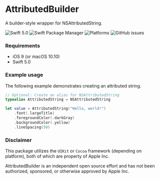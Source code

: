 # AttributedBuilder

A builder-style wrapper for NSAttributedString. 

![Swift 5.0](https://img.shields.io/badge/Swift-5.2-orange)
![Swift Package Manager](https://img.shields.io/badge/SwiftPM-compatible-brightgreen)
![Platforms](https://img.shields.io/badge/Platforms-iOS%20+%20macOS-blue)
![GitHub issues](https://img.shields.io/github/issues-raw/devmaximilian/attributed-builder)

### Requirements

- iOS 9 (or macOS 10.10)
- Swift 5.0

### Example usage

The following example demonstrates creating an attributed string.

```swift
// Optional: Create an alias for NSAttributedString
typealias AttributedString = NSAttributedString

let value = AttributedString("Hello, world!")
    .font(.largeTitle)
    .foregroundColor(.darkGray)
    .backgroundColor(.yellow)
    .lineSpacing(50)
```


### Disclaimer

This package utilizes the `UIKit` or `Cocoa` framework (depending on platform), both of which are property of Apple Inc.

AttributedBuilder is an independent open source effort and has not been authorized, sponsored, or otherwise approved by Apple Inc.

